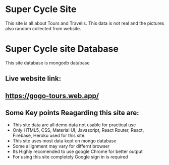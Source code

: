 # Super Cycle Site
This site is all about Tours and Travells.
This data is not real and the pictures also random collected from website.

# Super Cycle site Database
This site database is mongodb database

## Live website link:
## https://gogo-tours.web.app/

## Some Key points Reagarding this site are:
- This site data are all demo data not usable for practical use
- Only HTML5, CSS, Material UI, Javascript, React Router, React, Firebase, Heroku used for this site.
- This site uses most data kept on mongo database 
- Some allignment may vary for differnt browser
- Its Highly recomended to use google Chrome for better output
- For using this site completely Google sign in is required